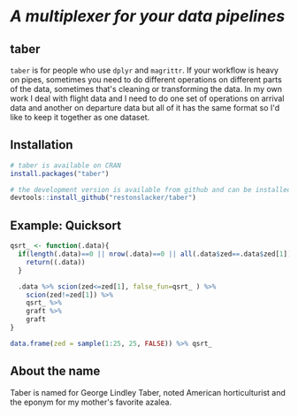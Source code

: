 # _A multiplexer for your data pipelines_

## taber

`taber` is for people who use `dplyr` and `magrittr`. If your workflow is heavy on pipes, sometimes you need to do different operations on different parts of the data, sometimes that's cleaning or transforming the data. In my own work I deal with flight data and I need to do one set of operations on arrival data and another on departure data but all of it has the same format so I'd like to keep it together as one dataset. 

## Installation


```r
# taber is available on CRAN
install.packages("taber")

# the development version is available from github and can be installed most easily with devtools
devtools::install_github("restonslacker/taber")
```

## Example: Quicksort

```r
qsrt_ <- function(.data){
  if(length(.data)==0 || nrow(.data)==0 || all(.data$zed==.data$zed[1])){
    return((.data))
  }

  .data %>% scion(zed<=zed[1], false_fun=qsrt_ ) %>%
    scion(zed!=zed[1]) %>%
    qsrt_ %>%
    graft %>%
    graft
}

data.frame(zed = sample(1:25, 25, FALSE)) %>% qsrt_
```

## About the name

Taber is named for George Lindley Taber, noted American horticulturist and the eponym for my mother's favorite azalea. 
